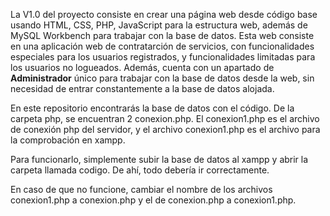 La V1.0 del proyecto consiste en crear una página web desde código base usando HTML, CSS, PHP, JavaScript para la estructura web, además de MySQL Workbench para trabajar con la base de datos.
Esta web consiste en una aplicación web de contratarción de servicios, con funcionalidades especiales para los usuarios registrados, y funcionalidades limitadas para los usuarios no logueados. Además, cuenta con un apartado de **Administrador** único para trabajar con la base de datos desde la web, sin necesidad de entrar constantemente a la base de datos alojada.


En este repositorio encontrarás la base de datos con el código. De la carpeta php, se encuentran 2 conexion.php. El conexion1.php es el archivo de conexión php del servidor, y el archivo conexion1.php es el archivo para la comprobación en xampp.

Para funcionarlo, simplemente subir la base de datos al xampp y abrir la carpeta llamada codigo. De ahí, todo debería ir correctamente.

En caso de que no funcione, cambiar el nombre de los archivos conexion1.php a conexion.php y el de conexion.php a conexion1.php.

